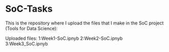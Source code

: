 # SoC-Tasks
This is the repository where I upload the files that I make in the SoC project (Tools for Data Science):

Uploaded files:
1:Week1-SoC.ipnyb
2:Week2-SoC.ipnyb
3:Week3_SoC.ipnyb
